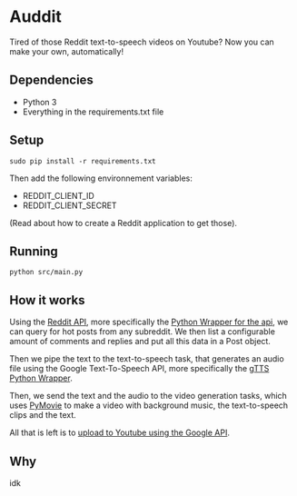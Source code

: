 # Auddit

Tired of those Reddit text-to-speech videos on Youtube? Now you can make your own, automatically!

## Dependencies

- Python 3
- Everything in the requirements.txt file

## Setup

`sudo pip install -r requirements.txt`

Then add the following environnement variables:

- REDDIT_CLIENT_ID
- REDDIT_CLIENT_SECRET

(Read about how to create a Reddit application to get those).

## Running

`python src/main.py`

## How it works

Using the [Reddit API](https://www.reddit.com/dev/api), more specifically the [Python Wrapper for the api](https://github.com/praw-dev/praw), we can query for hot posts from any subreddit. We then list a configurable amount of comments and replies and put all this data in a Post object. 

Then we pipe the text to the text-to-speech task, that generates an audio file using the Google Text-To-Speech API, more specifically the [gTTS Python Wrapper](https://gtts.readthedocs.io/en/latest/index.html).

Then, we send the text and the audio to the video generation tasks, which uses [PyMovie](https://zulko.github.io/moviepy/) to make a video with background music, the text-to-speech clips and the text.

All that is left is to [upload to Youtube using the Google API](https://developers.google.com/youtube/v3/guides/uploading_a_video).

## Why

idk
